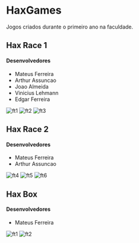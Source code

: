 HaxGames
========

Jogos criados durante o primeiro ano na faculdade.

## Hax Race 1
#### Desenvolvedores
* Mateus Ferreira
* Arthur Assuncao
* Joao Almeida
* Vinicius Lehmann
* Edgar Ferreira

![ft1](https://raw.github.com/mtsferreirasilva/HaxGames/master/screenshots/HR1-1.jpg)
![ft2](https://raw.github.com/mtsferreirasilva/HaxGames/master/screenshots/HR1-2.jpg)
![ft3](https://raw.github.com/mtsferreirasilva/HaxGames/master/screenshots/HR1-3.jpg)

## Hax Race 2
#### Desenvolvedores
* Mateus Ferreira
* Arthur Assuncao

![ft4](https://raw.github.com/mtsferreirasilva/HaxGames/master/screenshots/HR2-1.jpg)
![ft5](https://raw.github.com/mtsferreirasilva/HaxGames/master/screenshots/HR2-2.jpg)
![ft6](https://raw.github.com/mtsferreirasilva/HaxGames/master/screenshots/HR2-3.jpg)

## Hax Box
#### Desenvolvedores
* Mateus Ferreira

![ft1](https://raw.github.com/mtsferreirasilva/HaxGames/master/screenshots/HB-1.jpg)
![ft2](https://raw.github.com/mtsferreirasilva/HaxGames/master/screenshots/HB-2.jpg)

